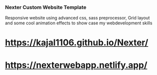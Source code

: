 ### Nexter Custom Website Template
Responsive website using advanced css, sass preprocessor, Grid layout and some cool animation effects to show case my webdevelopment skills

# https://kajal1106.github.io/Nexter/
# https://nexterwebapp.netlify.app/

